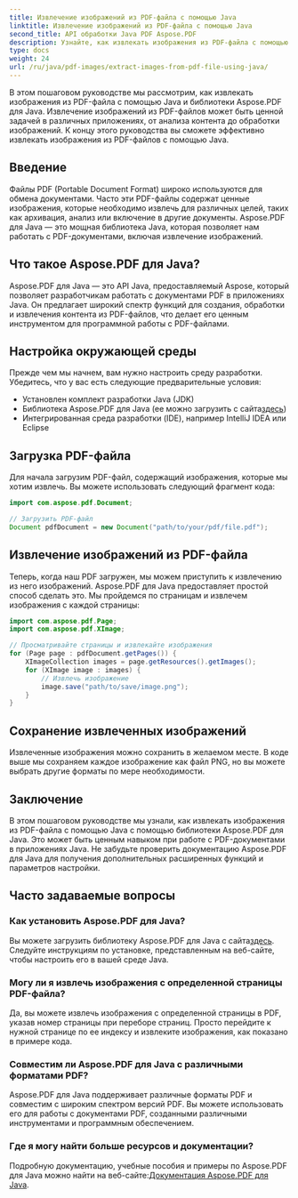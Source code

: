 ```yaml
---
title: Извлечение изображений из PDF-файла с помощью Java
linktitle: Извлечение изображений из PDF-файла с помощью Java
second_title: API обработки Java PDF Aspose.PDF
description: Узнайте, как извлекать изображения из PDF-файла с помощью Java с Aspose.PDF для Java. Пошаговое руководство с исходным кодом. Разблокируйте извлечение изображений PDF сейчас.
type: docs
weight: 24
url: /ru/java/pdf-images/extract-images-from-pdf-file-using-java/
---
```


В этом пошаговом руководстве мы рассмотрим, как извлекать изображения из PDF-файла с помощью Java и библиотеки Aspose.PDF для Java. Извлечение изображений из PDF-файлов может быть ценной задачей в различных приложениях, от анализа контента до обработки изображений. К концу этого руководства вы сможете эффективно извлекать изображения из PDF-файлов с помощью Java.

## Введение

Файлы PDF (Portable Document Format) широко используются для обмена документами. Часто эти PDF-файлы содержат ценные изображения, которые необходимо извлечь для различных целей, таких как архивация, анализ или включение в другие документы. Aspose.PDF для Java — это мощная библиотека Java, которая позволяет нам работать с PDF-документами, включая извлечение изображений.

## Что такое Aspose.PDF для Java?

Aspose.PDF для Java — это API Java, предоставляемый Aspose, который позволяет разработчикам работать с документами PDF в приложениях Java. Он предлагает широкий спектр функций для создания, обработки и извлечения контента из PDF-файлов, что делает его ценным инструментом для программной работы с PDF-файлами.

## Настройка окружающей среды

Прежде чем мы начнем, вам нужно настроить среду разработки. Убедитесь, что у вас есть следующие предварительные условия:

- Установлен комплект разработки Java (JDK)
-  Библиотека Aspose.PDF для Java (ее можно загрузить с сайта[здесь](https://releases.aspose.com/pdf/java/))
- Интегрированная среда разработки (IDE), например IntelliJ IDEA или Eclipse

## Загрузка PDF-файла

Для начала загрузим PDF-файл, содержащий изображения, которые мы хотим извлечь. Вы можете использовать следующий фрагмент кода:

```java
import com.aspose.pdf.Document;

// Загрузить PDF-файл
Document pdfDocument = new Document("path/to/your/pdf/file.pdf");
```

## Извлечение изображений из PDF-файла

Теперь, когда наш PDF загружен, мы можем приступить к извлечению из него изображений. Aspose.PDF для Java предоставляет простой способ сделать это. Мы пройдемся по страницам и извлечем изображения с каждой страницы:

```java
import com.aspose.pdf.Page;
import com.aspose.pdf.XImage;

// Просматривайте страницы и извлекайте изображения
for (Page page : pdfDocument.getPages()) {
    XImageCollection images = page.getResources().getImages();
    for (XImage image : images) {
        // Извлечь изображение
        image.save("path/to/save/image.png");
    }
}
```

## Сохранение извлеченных изображений

Извлеченные изображения можно сохранить в желаемом месте. В коде выше мы сохраняем каждое изображение как файл PNG, но вы можете выбрать другие форматы по мере необходимости.

## Заключение

В этом пошаговом руководстве мы узнали, как извлекать изображения из PDF-файла с помощью Java с помощью библиотеки Aspose.PDF для Java. Это может быть ценным навыком при работе с PDF-документами в приложениях Java. Не забудьте проверить документацию Aspose.PDF для Java для получения дополнительных расширенных функций и параметров настройки.

## Часто задаваемые вопросы

### Как установить Aspose.PDF для Java?

 Вы можете загрузить библиотеку Aspose.PDF для Java с сайта[здесь](https://releases.aspose.com/pdf/java/). Следуйте инструкциям по установке, представленным на веб-сайте, чтобы настроить его в вашей среде Java.

### Могу ли я извлечь изображения с определенной страницы PDF-файла?

Да, вы можете извлечь изображения с определенной страницы в PDF, указав номер страницы при переборе страниц. Просто перейдите к нужной странице по ее индексу и извлеките изображения, как показано в примере кода.

### Совместим ли Aspose.PDF для Java с различными форматами PDF?

Aspose.PDF для Java поддерживает различные форматы PDF и совместим с широким спектром версий PDF. Вы можете использовать его для работы с документами PDF, созданными различными инструментами и программным обеспечением.

### Где я могу найти больше ресурсов и документации?

Подробную документацию, учебные пособия и примеры по Aspose.PDF для Java можно найти на веб-сайте:[Документация Aspose.PDF для Java](https://reference.aspose.com/pdf/java/).